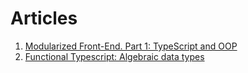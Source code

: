 
# Articles

1. [Modularized Front-End. Part 1: TypeScript and OOP](/001_modularized_frontend.md)
2. [Functional Typescript: Algebraic data types](/003_typescript_adt.md)
